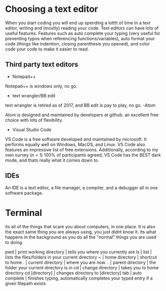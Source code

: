 # Choosing a text editor

When you start coding you will end up spending a lotttt of time in a text editor, writing and (mostly) reading your code. Text editors can have lots of useful features.
Features such as auto complete your typing (very useful for preventing typos when referencing functions/variables), auto format your code (things like indention, closing parenthesis you 
opened), and color code your code to make it easier to read.

## Third party text editors
- Notepad++ 

Notepad++ is windows only, no go.
- text wrangler/BB edit

text wrangler is retired as of 2017, and BB edit is pay to play, no go.
-Atom

Atom is designed and maintained by developers at github. an excellent free choice with lots of flexibility.
- Visual Studio Code

VS Code is a free software developed and maintained by microsoft. It performs equally well on Windows, MacOS, and Linux. VS Code also features an impressive list of 
free extensions.
Additionally, according to my own survey (n = 1) 100% of participants agreed, VS Code has the BEST dark mode, and thats really what it comes down to.

## IDEs
An IDE is a text editor, a file
manager, a compiler, and a debugger all in one software package.

# Terminal

its all of the things that scare you about computers, in one place. It is also the exact same thing you are always using, you just didnt know it. Its what happens in the 
background as you do all the "normal" things you are used to doing.

pwd | print working directory | tells you where you currently are
ls | list | lists the files/folders in your current directory
~ | home directory | shortcut to home
. | current directory | where you are now
.. | parent directory | the folder your current directory is in
cd | change directory | takes you to home directory
cd [directory] | changes directory to [directory]
tab | auto complete | finishes typing, automatically completes your typed entry if a given filepath exists
